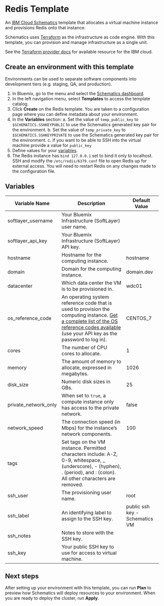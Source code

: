 # Redis Template

An [IBM Cloud Schematics](https://console.bluemix.net/docs/services/schematics/index.html) template that allocates a virtual machine instance and provisions Redis onto that instance.

Schematics uses [Terraform](https://www.terraform.io/) as the infrastructure as code engine. With this template, you can provision and manage infrastructure as a single unit.

See the [Terraform provider docs](https://ibm-bluemix.github.io/tf-ibm-docs/) for available resource for the IBM cloud.

## Create an environment with this template

Environments can be used to separate software components into development tiers (e.g. staging, QA, and production).

1. In Bluemix, go to the menu and select the [Schematics dashboard](https://console.bluemix.net/schematics).
2. In the left navigation menu, select **Templates** to access the template catalog.
3. Click **Create** on the Redis template. You are taken to a configuration page where you can define metadata about your environment. 
4. In the **Variables** section:
  a. Set the value of `temp_public_key` to `$SCHEMATICS.SSHKEYPUBLIC` to use the Schematics generated key pair for the environment.
  b. Set the value of `temp_private_key` to `$SCHEMATICS.SSHKEYPRIVATE` to use the Schematics generated key pair for the environment.
  c. If you want to be able to SSH into the virtual machine provide a value for `public_key`
5. Define values for your [variables](#variables).
6. The Redis instance has `bind 127.0.0.1` set to bind it only to localhost. SSH and modify the `/etc/redis/6379.conf` file to open Redis up for external access. You will need to restart Redis on any changes made to the configuration file.

## Variables

|Variable Name|Description|Default Value|
|-------------|-----------|-------------|
|softlayer_username|Your Bluemix Infrastructure (SoftLayer) user name.||
|softlayer_api_key|Your Bluemix Infrastructure (SoftLayer) API key.| |
|hostname     |Hostname for the computing instance.|hostname|
|domain       |Domain for the computing instance.|domain.dev|
|datacenter   |Which data center the VM is to be provisioned in.|wdc01|
|os_reference_code|An operating system reference code that is used to provision the computing instance. [Get a complete list of the OS reference codes available](https://api.softlayer.com/rest/v3/SoftLayer_Virtual_Guest_Block_Device_Template_Group/getVhdImportSoftwareDescriptions.json?objectMask=referenceCode) (use your API key as the password to log in).|CENTOS_7|
|cores|The number of CPU cores to allocate.|1|
|memory|The amount of memory to allocate, expressed in megabytes.|1026|
|disk_size|Numeric disk sizes in GBs.|25|
|private_network_only|When set to `true`, a compute instance only has access to the private network.|false|
|network_speed|The connection speed (in Mbps) for the instance’s network components.|100|
|tags|Set tags on the VM instance. Permitted characters include: A-Z, 0-9, whitespace, _ (underscore), - (hyphen), . (period), and : (colon). All other characters are removed.||
|ssh_user|The provisioning user name.|root|
|ssh_label|An identifying label to assign to the SSH key.|public ssh key - Schematics VM|
|ssh_notes|Notes to store with the SSH key.||
|ssh_key|Your public SSH key to use for access to virtual machine.||

## Next steps

After setting up your environment with this template, you can run **Plan** to preview how Schematics will deploy resources to your environment. When you are ready to deploy the cluster, run **Apply**.

